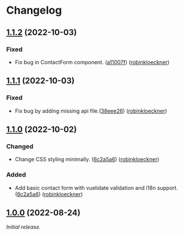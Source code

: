 # Changelog

## [1.1.2] (2022-10-03)

### Fixed

- Fix bug in ContactForm
  component. ([a11007f](https://github.com/robinkloeckner/vue3-link-page/commit/a11007faabd8ef69c49e7e30ca52c0b9b9565619))
  ([robinkloeckner](https://github.com/robinkloeckner))

## [1.1.1] (2022-10-03)

### Fixed

- Fix bug by adding missing api
  file.([38eee26](https://github.com/robinkloeckner/vue3-link-page/commit/38eee26b383bb631dddf6928361f1b8fb9c37d80))
  ([robinkloeckner](https://github.com/robinkloeckner))

## [1.1.0] (2022-10-02)

### Changed

- Change CSS styling
  minimally. ([6c2a5a6](https://github.com/robinkloeckner/vue3-link-page/commit/6c2a5a646b045ba56a412b945180c452fe0e29dd))
  ([robinkloeckner](https://github.com/robinkloeckner))

### Added

- Add basic contact form with vuelidate validation and i18n
  support. ([6c2a5a6](https://github.com/robinkloeckner/vue3-link-page/commit/6c2a5a646b045ba56a412b945180c452fe0e29dd)) ([robinkloeckner](https://github.com/robinkloeckner))

## [1.0.0] (2022-08-24)

_Initial release._

[1.1.2]: https://github.com/robinkloeckner/vue3-link-page/compare/v1.1.1...v1.1.2

[1.1.1]: https://github.com/robinkloeckner/vue3-link-page/compare/v1.1.0...v1.1.1

[1.1.0]: https://github.com/robinkloeckner/vue3-link-page/compare/v1.0.0...v1.1.0

[1.0.0]: https://github.com/robinkloeckner/vue3-link-page/releases/tag/v1.0.0
